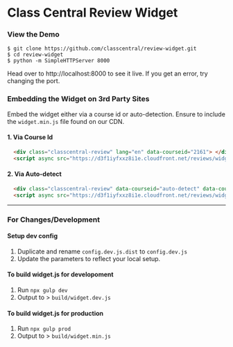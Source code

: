# Class Central Review Widget

### View the Demo

```shell
$ git clone https://github.com/classcentral/review-widget.git
$ cd review-widget
$ python -m SimpleHTTPServer 8000
```

Head over to http://localhost:8000 to see it live. If you get an error, try changing the port.

### Embedding the Widget on 3rd Party Sites

Embed the widget either via a course id or auto-detection. Ensure to include the `widget.min.js` file found on our CDN.

#### 1. Via Course Id
```HTML
  <div class="classcentral-review" lang="en" data-courseid="2161"> </div>
  <script async src="https://d3f1iyfxxz8i1e.cloudfront.net/reviews/widget.min.js" charset="utf-8"></script>
```

#### 2. Via Auto-detect
```HTML
  <div class="classcentral-review" data-courseid="auto-detect" data-course-name="Machine Learning for Musicians and Artists" data-provider-courseurl="https://www.kadenze.com/courses/machine-learning-for-musicians-and-artists/info" data-provider-name="kadenze"></div>
  <script async src="https://d3f1iyfxxz8i1e.cloudfront.net/reviews/widget.min.js" charset="utf-8"></script>
```

--- 

### For Changes/Development

#### Setup dev config
1. Duplicate and rename `config.dev.js.dist` to `config.dev.js`
1. Update the parameters to reflect your local setup.

#### To build widget.js for developoment

1. Run `npx gulp dev`
1. Output to > `build/widget.dev.js`

#### To build widget.js for production

1. Run `npx gulp prod`
1. Output to > `build/widget.min.js`
